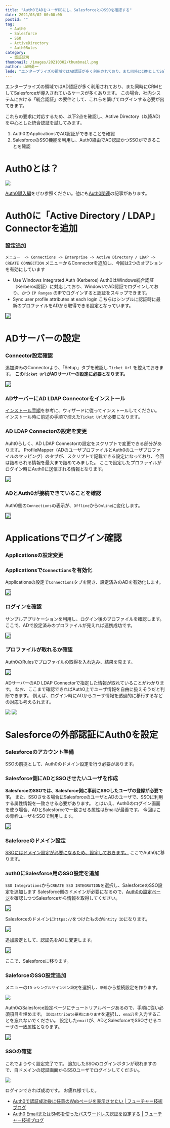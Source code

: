 ```yaml
---
title: "Auth0でADをユーザDBにし、SalesforceとのSSOを確認する"
date: 2021/03/02 00:00:00
postid: ""
tag:
  - Auth0
  - Salesforce
  - SSO
  - ActiveDirectory
  - Auth0Rules
category:
  - 認証認可
thumbnail: /images/20210302/thumbnail.png
author: 山田勇一
lede: "エンタープライズの領域ではAD認証が多く利用されており、また同時にCRMとしてSalesforceが導入されているケースが多くあります。この場合、社内システムにおける「統合認証」の要件として、これらを繋げてログインする必要が出てきます。これらの要求に対応するため、以下2点を確認し、Active Directory（以降AD）を中心とした統合認証を試してみます。"
---
```


エンタープライズの領域ではAD認証が多く利用されており、また同時にCRMとしてSalesforceが導入されているケースが多くあります。
この場合、社内システムにおける「統合認証」の要件として、これらを繋げてログインする必要が出てきます。

これらの要求に対応するため、以下2点を確認し、Active Directory（以降AD）を中心とした統合認証を試してみます。

1. Auth0のApplicationsでAD認証ができることを確認
2. SalesforceのSSO機能を利用し、Auth0経由でAD認証かつSSOができることを確認

# Auth0とは？

<img src="/images/20210222/top.png" class="img-middle-size" loading="lazy">

[Auth0導入編](/articles/20200122/)をぜひ参照ください。他にも[Auth0関連](/tags/Auth0/)の記事があります。

# Auth0に「Active Directory / LDAP」Connectorを追加

### 設定追加

`メニュー　-> Connections -> Enterprise -> Active Directory / LDAP -> CREATE CONNECTION`
メニューからConnectorを追加し、今回は2つのオプションを有効にしています

* Use Windows Integrated Auth (Kerberos)
Auth0はWindows統合認証（Kerberos認証）に対応しており、WindowsでAD認証でログインしており、かつ `IP Ranges` のIPでログインすると認証をスキップできます。
* Sync user profile attributes at each login
こちらはシンプルに認証時に最新のプロファイルをADから取得できる設定となっています。

<img src="/images/20210302/スクリーンショット_2021-02-24_10.03.37.png"  style="border:solid 1px #000000" loading="lazy">

# ADサーバーの設定

### Connector設定確認

追加済みのConnectorより、「Setup」タブを確認し `Ticket Url` を控えておきます。
**この`Ticket Url`がADサーバーの設定に必要となります。**

<img src="/images/20210302/スクリーンショット_2021-02-24_10.06.35.png"  style="border:solid 1px #000000" loading="lazy">

### ADサーバーにAD LDAP Connectorをインストール

[インストール手順](https://auth0.com/docs/extensions/ad-ldap-connector/install-configure-ad-ldap-connector)を参考に、ウィザードに従ってインストールしてください。
インストール時に前述の手順で控えた`Ticket Url`が必要になります。

### AD LDAP Connectorの設定を変更

Auht0らしく、AD LDAP Connectorの設定をスクリプトで変更できる部分があります。
ProfileMapper（ADのユーザプロファイルとAuth0のユーザプロファイルのマッピング）のタブが、スクリプトで記載できる設定になっており、今回は詰められる情報を最大まで詰めてみました。
ここで設定したプロファイルがログイン時にAuth0に送信される情報となります。

<img src="/images/20210302/スクリーンショット_2020-09-11_17.49.51.png"  style="border:solid 1px #000000" loading="lazy">

### ADとAuth0が接続できていることを確認

Auth0側の`Connections`の表示が、`Offline`から`Online`に変化します。

<img src="/images/20210302/スクリーンショット_2020-09-11_9.36.28.png"  style="border:solid 1px #000000" loading="lazy">

# Applicationsでログイン確認

### Applicationsの設定変更

### Applicationsで`Connections`を有効化

Applicationsの設定で`Connections`タブを開き、設定済みのADを有効化します。

<img src="/images/20210302/スクリーンショット_2021-02-22_18.59.51.png"  style="border:solid 1px #000000" loading="lazy">

### ログインを確認

サンプルアプリケーションを利用し、ログイン後のプロファイルを確認します。
ここで、ADで設定済みのプロファイルが見えれば連携成功です。

<img src="/images/20210302/スクリーンショット_2020-09-11_15.33.11.png"  style="border:solid 1px #000000" loading="lazy">

### プロファイルが取れるか確認

Auth0のRulesでプロファイルの取得を入れ込み、結果を見ます。

<img src="/images/20210302/スクリーンショット_2020-09-11_17.59.05.png"  style="border:solid 1px #000000" loading="lazy">

ADサーバーのAD LDAP Connectorで指定した情報が取れていることがわかります。
なお、ここまで確認できればAuth0上でユーザ情報を自由に扱えそうだと判断できます。
例えば、ログイン時にADからユーザ情報を透過的に移行するなどの対応も考えられます。

<img src="/images/20210302/スクリーンショット_2020-09-11_15.38.32.png" loading="lazy">

<img src="/images/20210302/スクリーンショット_2020-09-11_15.38.48.png" loading="lazy">

# Salesforceの外部認証にAuth0を設定

### Salesforceのアカウント準備

SSOの前提として、Auth0のドメイン設定を行う必要があります。

### Salesforce側にADとSSOさせたいユーザを作成

**SalesforceのSSOでは、Salesforce側に事前にSSOしたユーザの登録が必要です。**
また、SSOさせる場合にSalesforceのユーザとADのユーザで、SSOに利用する属性情報を一致させる必要があります。
とはいえ、Auth0のログイン画面を使う場合、ADとSalesforceで一致させる属性はEmailが最善です。
今回はこの青枠ユーザをSSOで利用します。

<img src="/images/20210302/スクリーンショット_2021-02-22_19.33.57.png"  style="border:solid 1px #000000" loading="lazy">

### Saleforceのドメイン設定

[SSOにはドメイン設定が必要になるため、設定しておきます。](https://help.salesforce.com/articleView?id=sf.domain_name_overview.htm&type=5)
ここでAuth0に移ります。

### auth0にSalesforce用のSSO設定を追加

`SSO Integrations`から`CREATE SSO INTEGRATION`を選択し、SalesforceのSSO設定を追加します
Salesforce側のドメインが必要になるので、[Auth0の設定ページ](https://auth0.com/docs/protocols/saml-configuration-options/configure-salesforce-as-saml-identity-provider)を確認しつつSalesforceから情報を取得してください。

<img src="/images/20210302/スクリーンショット_2021-02-22_18.59.24.png"  style="border:solid 1px #000000" loading="lazy">

Salesforceのドメインに`https://`をつけたものが`Entity ID`になります。

<img src="/images/20210302/スクリーンショット_2021-02-22_18.59.45.png"  style="border:solid 1px #000000" loading="lazy">

追加設定として、認証先をADに変更します。

<img src="/images/20210302/スクリーンショット_2021-02-22_18.59.51_2.png"  style="border:solid 1px #000000" loading="lazy">

ここで、Salesforceに移ります。

### SaleforceのSSO設定追加

メニューの`ID->シングルサインオン設定`を選択し、`新規`から接続設定を作ります。

<img src="/images/20210302/スクリーンショット_2021-02-22_19.09.12.png" loading="lazy">

Auth0のSalesforce設定ページにチュートリアルページあるので、手順に従い必須項目を埋めます。
`IDはattribute要素にあります`を選択し、`email`を入力することを忘れないでください。
設定した`email`が、ADとSalesforceでSSOさせるユーザの一致属性となります。

<img src="/images/20210302/スクリーンショット_2021-02-22_19.44.06.png"  style="border:solid 1px #000000" loading="lazy">

### SSOの確認

これでようやく設定完了です。
追加したSSOのログインボタンが現れますので、自ドメインの認証画面からSSOユーザでログインしてください。

<img src="/images/20210302/スクリーンショット_2020-09-14_12.52.42.png" loading="lazy">

ログインできれば成功です。
お疲れ様でした。

* [Auth0で認証成功後に任意のWebページを表示させたい | フューチャー技術ブログ](/articles/20210222/)
* [Auth0 EmailまたはSMSを使ったパスワードレス認証を設定する | フューチャー技術ブログ](/articles/20200123/)
